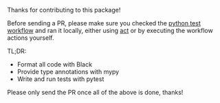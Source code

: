 Thanks for contributing to this package!

Before sending a PR, please make sure you checked the [python test workflow](.github/workflows/python-test.yml) and ran it locally, either using [act](https://nektosact.com) or by executing the workflow actions yourself.

TL;DR:
-  Format all code with Black
-  Provide type annotations with mypy
-  Write and run tests with pytest

Please only send the PR once all of the above is done, thanks!